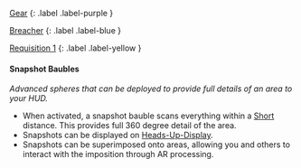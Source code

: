 
[Gear](Game/Core/Gear)
{: .label .label-purple }

[Breacher](Game/Blocks/Breacher)
{: .label .label-blue }

[Requisition 1](Game/Deployment#Requisition)
{: .label .label-yellow }
#### Snapshot Baubles
*Advanced spheres that can be deployed to provide full details of an area to your HUD.*
* When activated, a snapshot bauble scans everything within a [Short](Game/Core/Movement#Short) distance. This provides full 360 degree detail of the area.
* Snapshots can be displayed on [Heads-Up-Display](Game/Blocks/Heads-Up-Display).
* Snapshots can be superimposed onto areas, allowing you and others to interact with the imposition through AR processing.

